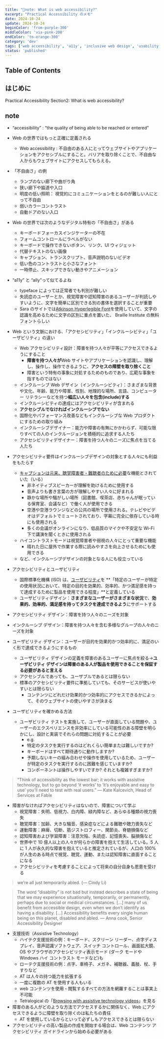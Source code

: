 ```yaml
---
title: "📝note: What is web accessibility?"
excerpt: "Practical Accessibility のメモ"
date: 2024-10-24
update: 2024-10-24
beginColor: 'from-purple-300'
middleColor: 'via-pink-200'
endColor: 'to-orange-300'
category: 'dev'
tags: ['web accessibility', 'a11y', 'inclusive web design', 'usability on the web', 'types of disabilities', 'barriers to access', 'assistive technology']
status: 'published'
---
```

## Table of Contents

## はじめに

Practical Accessibility Section2: What is web accessibility?

## note

- “accessibility” : “the quality of being able to be reached or entered”
- Web の世界ではもっと正確に定義される
  - Web accessibility : 不自由のある人にとってウェブサイトやアプリケーションをアクセシブルにすること。バリアを取り除くことで、不自由な人からもウェブサイトにアクセスしてもらえる。
- 「不自由さ」の例
  - ランプのない廊下や曲がり角
  - 狭い廊下や脇道や入口
  - 明度の低い照明： 視覚的にコミュニケーションをとるのが難しい人にとって不自由
  - 弱いカラーコントラスト
  - 自動ドアのない入口

- Web の世界では次のようなデジタル特有の「不自由さ」がある
  - キーボードフォーカスインジケーターの不在
  - フォームコントロールにラベルがない
  - キーボードで操作できないボタン、リンク、UI ウィジェット
  - 代替テキストのない画像
  - キャプション、トランスクリプト、音声説明のないビデオ
  - 低い色のコントラストと小さなフォント
  - 一時停止、スキップできない動きやアニメーション
- “a11y” と “ally”って似てるよね
  - typeface によっては正常者でも判別が難しい
  - 失読症のユーザーとか、視覚障害や認知障害のあるユーザーが判読しやすいように、文字を簡単に区別できる別の書体を選択することが重要
  - Sara のサイトでは[Atkinson Hyperlegible Font](https://www.brailleinstitute.org/freefont/)を使用していて、文字の認識を高めるために文字の区別に重点を置いた、 Braille Institute の無料フォントらしい
- Web という文脈における、「アクセシビリティ」「インクルーシビティ」「ユーザビリティ」の違い
  - Web アクセシビリティ設計：障害を持つ人々が平等にアクセスできるようにすること
    - **障害を持つ人々が**Web サイトやアプリケーションを認識し、理解し、操作し、操作できるように、**アクセスの障壁を取り除くこと**
    - 障害という特有の事象に対処するためのものであり、広範な事象を指すものではない
  - インクルーシブ Web デザイン（インクルーシビティ）：さまざまな背景や文化、年齢、能力や障害、性別、地理的な場所、言語、コンピューター リテラシーなどを持つ**幅広い人々を包含(include)する**
  - インクルーシビティの達成にはアクセシビリティが含まれる
  - **アクセシブルでなければインクルーシブでない**
  - 国際化やパフォーマンス改善などもインクルーシブな Web プロダクトにするための取り組み
  - インクルーシブデザイナー：能力や障害の有無にかかわらず、可能な限りすべての人のインクルージョンを積極的に追求する人たち
  - アクセシビリティデザイナー：障害を持つ人々のニーズに焦点を当てる人たち
- アクセシビリティ要件はインクルーシブデザインの対象とする人々にも利益をもたらす
  - [キャプションは元来、聴覚障害者・難聴者のために必要](https://www.w3.org/WAI/WCAG22/quickref/?versions=2.1#captions-prerecorded)な機能とされていた（いる）
    - 非ネイティブスピーカーが理解を助けるために使用する
    - 音声よりも書き言葉の方が理解しやすい人々に好まれる
    - 静かな場所や騒がしい場所（図書館、喫茶店、赤ちゃんが眠っている保育室、会議など）で働く人が使用できる
    - 空港や空港ラウンジなどの公共の場所で使用される。テレビやビデオはデフォルトでミュートされており、字幕に完全に依存している時にも使用される
    - 多くの会議がオンラインになり、低品質のマイクや不安定な Wi-Fi 下で講演を聞くときに使用される
  - ハイコントラストモードは視覚障害者や弱視の人々にとって重要な機能
    - 晴れた日に屋外で作業する際に読みやすさを向上させるためにも使用できる
  - など、インクルーシブデザインの対象となる人にも役立っている
- アクセシビリティとユーザビリティ
  - 国際標準化機構 (ISO) は、[ユーザビリティ](https://www.iso.org/standard/63500.html)を **「特定のユーザーが特定の使用状況において、特定の目的を効果的、効率的、かつ満足感を持って達成するために製品を使用できる程度」**と定義している
  - ユーザビリティデザイン：**さまざまなユーザーがさまざまな状況**で、**効果的、効率的、満足感を持ってタスクを達成できるよう**にサポートする
- アクセシビリティ デザイン：障害を持つ人々のニーズを対象
- インクルーシブ デザイン：障害を持つ人々を含む多様なグループの人々のニーズを対象
- ユーザビリティ デザイン：ユーザーが目的を効果的かつ効率的に、満足のいく形で達成できるようにするもの
  - ユーザビリティ デザインの定義を障害のあるユーザーに焦点を絞る→**ユーザビリティ デザインは障害のある人が製品を使用できることを保証する必要があると言える**
  - アクセシブルであっても、ユーザブルであるとは限らない
  - 標準のアクセシビリティ要件に準拠していても、そのサービスが使いやすいとは限らない
    - コンテンツにどれだけ効果的かつ効率的にアクセスできるかによって、そのウェブサイトの使いやすさが決まる
- ユーザビリティを確かめる方法
  - ユーザビリティ テストを実施して、ユーザーが直面している問題や、ユーザーのエクスペリエンスを非効率にしている可能性のある障壁を明らかにし、設計と実装でそれらの問題に対処することが必要
    - e.g.
    - 特定のタスクを実行するのはどれくらい簡単または難しいですか?
    - キーボードはすべて期待通りに動作しますか?
    - 予期しないキーの組み合わせや操作を使用しているため、ユーザーが特定のタスクを実行するのに困難を感じていますか?
    - コンポーネントは操作しやすいですか? それとも複雑すぎますか?

> “Think of accessibility as the lowest bar; it works with assistive technology, but to go beyond ‘it works’ to ‘it’s enjoyable and easy to use’ you’ll need to test with real users.”
> — Kate Kalcevich, Head of Services at Fable

- 障害がなければアクセシビリティはないので、障害について学ぶ
  - 視覚障害：失明、低視力、白内障、緑内障など、あらゆる種類の視力喪失
  - 聴覚障害：加齢、大きな騒音、感染症などによる難聴や聴力喪失など
  - 運動障害：麻痺、切断、筋ジストロフィー、関節炎、脊髄損傷など
  - 認知障害および学習障害：注意欠陥、失読症、記憶喪失、脳損傷など
  - 世界中で 10 億人以上の人々が何らかの障害を抱えて生活している。5 人に 1 人が永久的な障害を抱えていると推定されているが、人口の 100% が人生のある時点で視覚、聴覚、運動、または認知障害に直面することになる
  - アクセシビリティを考慮することによって将来の自分自身も恩恵を受ける

> we’re all just temporarily abled. (— Cindy Li)

> The word “disability” is not bad but instead describes a state of being that we may experience situationally, temporarily, or permanently, perhaps due to social or medical circumstances. […] many of us benefit from accessible design, even when we don’t identify as having a disability. […] Accessibility benefits every single human being on this planet, disabled and abled.
> — Anna cook, Senior Accessibility Designer

- 支援技術（Assistive Technology）
  - ハイテク支援技術の例：キーボード、スクリーン リーダー、点字ディスプレイ、音声認識ソフトウェア、スイッチ コントロール、画面拡大鏡、OS やブラウザのアクセシビリティ表示モード (ダーク モードや Windows ハイ コントラスト モードなど)も
  - ローテク支援技術の例：点字、車椅子、メガネ、補聴器、義肢、杖、手すりなど
  - AT は人々の持つ能力を拡張する
  - 一度に複数の AT を使用する人もいる
  - web コンテンツを使用・閲覧するすべての方法を網羅することは事実上不可能
  - Tetralogical の「[Browsing with assistive technology videos](https://tetralogical.com/blog/2021/12/24/browsing-with-assistive-technology-videos/)」を見る
- 障害のある人がどのような方法でアクセスするかに関係なく、Web にアクセスできるように障壁を取り除くのは私たちの責任
  - AT を使用しているからといって必ずしもアクセスできるとは限らない
- アクセシビリティの高い製品の作成を開始する場合は、Web コンテンツ アクセシビリティ ガイドラインから始める必要がある
